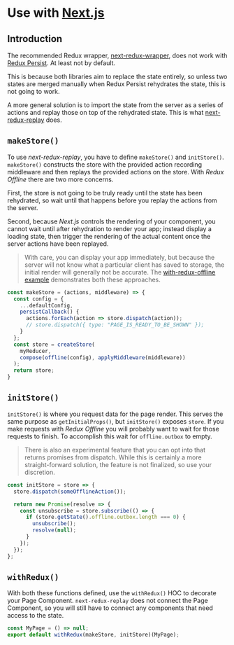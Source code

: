# Use with [Next.js](https://github.com/zeit/next.js)

## Introduction

The recommended Redux wrapper, [next-redux-wrapper](https://github.com/kirill-konshin/next-redux-wrapper), does not work with [Redux Persist](https://github.com/rt2zz/redux-persist). At least not by default.

This is because both libraries aim to replace the state entirely, so unless two states are merged manually when Redux Persist rehydrates the state, this is not going to work.

A more general solution is to import the state from the server as a series of actions and replay those on top of the rehydrated state. This is what [next-redux-replay](https://github.com/wacii/next-redux-replay) does.

## `makeStore()`

To use _next-redux-replay_, you have to define `makeStore()` and `initStore()`. `makeStore()` constructs the store with the provided action recording middleware and then replays the provided actions on the store. With _Redux Offline_ there are two more concerns.

First, the store is not going to be truly ready until the state has been rehydrated, so wait until that happens before you replay the actions from the server.

Second, because _Next.js_ controls the rendering of your component, you cannot wait until after rehydration to render your app; instead display a loading state, then trigger the rendering of the actual content once the server actions have been replayed.

> With care, you can display your app immediately, but because the server will not know what a particular client has saved to storage, the initial render will generally not be accurate. The [with-redux-offline example](https://github.com/wacii/next-redux-replay/tree/master/examples/with-redux-offline) demonstrates both these approaches.

```js
const makeStore = (actions, middleware) => {
  const config = {
    ...defaultConfig,
    persistCallback() {
      actions.forEach(action => store.dispatch(action));
      // store.dispatch({ type: "PAGE_IS_READY_TO_BE_SHOWN" });
    }
  };
  const store = createStore(
    myReducer,
    compose(offline(config), applyMiddleware(middleware))
  );
  return store;
}
```

## `initStore()`

`initStore()` is where you request data for the page render. This serves the same purpose as `getInitialProps()`, but `initStore()` exposes `store`. If you make requests with _Redux Offline_ you will probably want to wait for those requests to finish. To accomplish this wait for `offline.outbox` to empty.

> There is also an experimental feature that you can opt into that returns promises from dispatch. While this is certainly a more straight-forward solution, the feature is not finalized, so use your discretion.

```js
const initStore = store => {
  store.dispatch(someOfflineAction());

  return new Promise(resolve => {
    const unsubscribe = store.subscribe(() => {
      if (store.getState().offline.outbox.length === 0) {
        unsubscribe();
        resolve(null);
      }
    });
  });
};
```

## `withRedux()`

With both these functions defined, use the `withRedux()` HOC to decorate your Page Component. `next-redux-replay` does not connect the Page Component, so you will still have to connect any components that need access to the state.

```js
const MyPage = () => null;
export default withRedux(makeStore, initStore)(MyPage);
```
